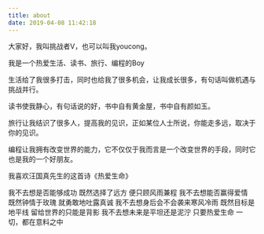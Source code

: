 ```yaml
---
title: about
date: 2019-04-08 11:42:18
---
```

大家好，我叫挑战者V，也可以叫我youcong。

我是一个热爱生活、读书、旅行、编程的Boy

生活给了我很多打击，同时也给我了很多机会，让我成长很多，有句话叫做机遇与挑战并行。

读书使我静心，有句话说的好，书中自有黄金屋，书中自有颜如玉。

旅行让我结识了很多人，提高我的见识，正如某位人士所说，你能走多远，取决于你的见识。

编程让我拥有改变世界的能力，它不仅仅于我而言是一个改变世界的手段，同时它也是我的一个好朋友。



我喜欢汪国真先生的这首诗《热爱生命》

我不去想是否能够成功
既然选择了远方 
便只顾风雨兼程 
我不去想能否赢得爱情 
既然钟情于玫瑰 
就勇敢地吐露真诚 
我不去想身后会不会袭来寒风冷雨 
既然目标是地平线 
留给世界的只能是背影 
我不去想未来是平坦还是泥泞 
只要热爱生命 
一切，都在意料之中 